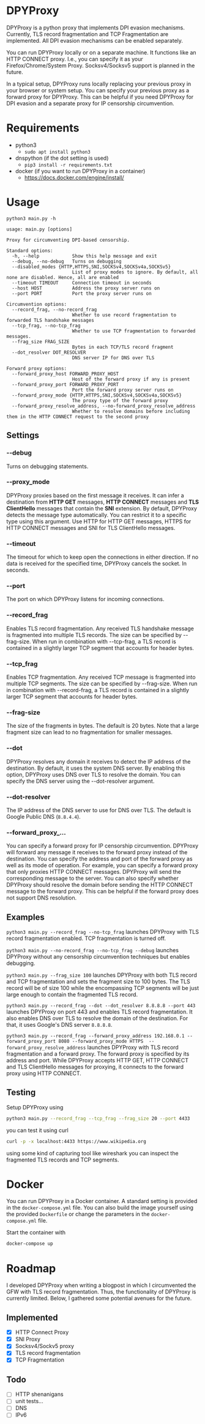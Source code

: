 # DPYProxy
DPYProxy is a python proxy that implements DPI evasion mechanisms. Currently, TLS record fragmentation and TCP
Fragmentation are implemented. All DPI evasion mechanisms can be enabled separately.

You can run DPYProxy locally or on a separate machine. It functions like an HTTP CONNECT proxy. I.e., you can specify
it as your Firefox/Chrome/System Proxy. Socksv4/Socksv5 support is planned in the future.

In a typical setup, DPYProxy runs locally replacing your previous proxy in your browser or system setup. You can specify
your previous proxy as a forward proxy for DPYProxy. This can be helpful if you need DPYProxy for DPI evasion and a
separate proxy for IP censorship circumvention.

# Requirements
- python3
  - `sudo apt install python3`
- dnspython (if the dot setting is used)
  - `pip3 install -r requirements.txt`
- docker (if you want to run DPYProxy in a container)
  - https://docs.docker.com/engine/install/
# Usage

```
python3 main.py -h
      
usage: main.py [options]

Proxy for circumventing DPI-based censorship.

Standard options:
  -h, --help            Show this help message and exit
  --debug, --no-debug   Turns on debugging
  --disabled_modes {HTTP,HTTPS,SNI,SOCKSv4,SOCKSv4a,SOCKSv5}
                        List of proxy modes to ignore. By default, all none are disabled. Hence, all are enabled
  --timeout TIMEOUT     Connection timeout in seconds
  --host HOST           Address the proxy server runs on
  --port PORT           Port the proxy server runs on

Circumvention options:
  --record_frag, --no-record_frag
                        Whether to use record fragmentation to forwarded TLS handshake messages
  --tcp_frag, --no-tcp_frag
                        Whether to use TCP fragmentation to forwarded messages.
  --frag_size FRAG_SIZE
                        Bytes in each TCP/TLS record fragment
  --dot_resolver DOT_RESOLVER
                        DNS server IP for DNS over TLS

Forward proxy options:
  --forward_proxy_host FORWARD_PROXY_HOST
                        Host of the forward proxy if any is present
  --forward_proxy_port FORWARD_PROXY_PORT
                        Port the forward proxy server runs on
  --forward_proxy_mode {HTTP,HTTPS,SNI,SOCKSv4,SOCKSv4a,SOCKSv5}
                        The proxy type of the forward proxy
  --forward_proxy_resolve_address, --no-forward_proxy_resolve_address
                        Whether to resolve domains before including them in the HTTP CONNECT request to the second proxy
```

## Settings

### --debug
Turns on debugging statements.

### --proxy_mode
DPYProxy proxies based on the first message it receives. It can infer a destination from **HTTP GET** messages,
**HTTP CONNECT** messages and **TLS ClientHello** messages that contain the **SNI** extension. By default, DPYProxy 
detects the message type automatically. You can restrict it to a specific type using this argument. Use HTTP for 
HTTP GET messages, HTTPS for HTTP CONNECT messages and SNI for TLS ClientHello messages.

### --timeout
The timeout for which to keep open the connections in either direction. If no data is received for the specified time, 
DPYProxy cancels the socket. In seconds.

### --port
The port on which DPYProxy listens for incoming connections.

### --record_frag
Enables TLS record fragmentation. Any received TLS handshake message is fragmented into multiple TLS records. The size 
can be specified by --frag-size. When run in combination with --tcp-frag, a TLS record is contained in a slightly larger TCP segment
that accounts for header bytes.

### --tcp_frag
Enables TCP fragmentation. Any received TCP message is fragmented into multiple TCP segments. The size can be specified
by --frag-size. When run in combination with --record-frag, a TLS record is contained in a slightly larger TCP segment
that accounts for header bytes.

### --frag-size
The size of the fragments in bytes. The default is 20 bytes. Note that a large fragment size can lead to no 
fragmentation for smaller messages.

### --dot
DPYProxy resolves any domain it receives to detect the IP address of the destination. By default, it uses the system DNS
server. By enabling this option, DPYProxy uses DNS over TLS to resolve the domain. You can specify the DNS server using
the --dot-resolver argument.

### --dot-resolver
The IP address of the DNS server to use for DNS over TLS. The default is Google Public DNS (`8.8.4.4`).

### --forward_proxy_...
You can specify a forward proxy for IP censorship circumvention. DPYProxy will forward any message it receives to the 
forward proxy instead of the destination. You can specify the address and port of the forward proxy as well as its mode
of operation. For example, you can specify a forward proxy that only proxies HTTP CONNECT messages. DPYProxy will send 
the corresponding message to the server. You can also specify whether DPYProxy should resolve the domain before sending
the HTTP CONNECT message to the forward proxy. This can be helpful if the forward proxy does not support DNS resolution.

## Examples

`python3 main.py --record_frag --no-tcp_frag` launches DPYProxy with TLS record fragmentation enabled. TCP fragmentation is 
turned off.

`python3 main.py --no-record_frag --no-tcp_frag --debug` launches DPYProxy without any censorship circumvention techniques but enables debugging.

`python3 main.py --frag_size 100` launches DPYProxy with both TLS record and TCP fragmentation
and sets the fragment size to 100 bytes. The TLS record will be of size 100 while the encompassing TCP segments will be
just large enough to contain the fragmented TLS record.

`python3 main.py --record_frag --dot --dot_resolver 8.8.8.8 --port 443` launches DPYProxy on port 443 and enables TLS record fragmentation. 
It also enables DNS over TLS to resolve the domain of the destination. For that, it uses Google's DNS server `8.8.8.8`.

`python3 main.py --record_frag --forward_proxy_address 192.168.0.1 --forward_proxy_port 8080 --forward_proxy_mode HTTPS 
--forward_proxy_resolve_address` launches DPYProxy with TLS record fragmentation and a forward proxy. The forward proxy 
is specified by its address and port. While DPYProxy accepts HTTP GET, HTTP CONNECT and TLS ClientHello messages for 
proxying, it connects to the forward proxy using HTTP CONNECT.

## Testing

Setup DPYProxy using 
```sh
python3 main.py --record_frag --tcp_frag --frag_size 20 --port 4433
```

you can test it using curl
```sh
curl -p -x localhost:4433 https://www.wikipedia.org
```

using some kind of capturing tool like wireshark you can inspect the fragmented TLS records and TCP segments.

# Docker

You can run DPYProxy in a Docker container. A standard setting is provided in the `docker-compose.yml` file. You can
also build the image yourself using the provided `Dockerfile` or change the parameters in the `docker-compose.yml` file.

Start the container with 
```sh
docker-compose up
```

# Roadmap

I developed DPYProxy when writing a blogpost in which I circumvented the GFW with TLS record fragmentation. Thus, the 
functionality of DPYProxy is currently limited. Below, I gathered some potential avenues for the future.

## Implemented
- [x] HTTP Connect Proxy
- [x] SNI Proxy
- [x] Socksv4/Sockv5 proxy
- [x] TLS record fragmentation
- [x] TCP Fragmentation

## Todo
- [ ] HTTP shenanigans
- [ ] unit tests...
- [ ] DNS
- [ ] IPv6